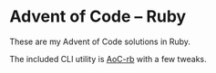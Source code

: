 # Advent of Code – Ruby

These are my Advent of Code solutions in Ruby.

The included CLI utility is [AoC-rb](https://github.com/Keirua/aoc-cli) with a few tweaks.
